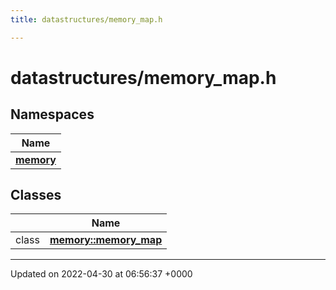 ```yaml
---
title: datastructures/memory_map.h

---
```


# datastructures/memory_map.h



## Namespaces

| Name           |
| -------------- |
| **[memory](Namespaces/namespacememory.md)**  |

## Classes

|                | Name           |
| -------------- | -------------- |
| class | **[memory::memory_map](Classes/classmemory_1_1memory__map.md)**  |






-------------------------------

Updated on 2022-04-30 at 06:56:37 +0000
